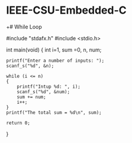 IEEE-CSU-Embedded-C
===================
+# While Loop

#include "stdafx.h"
#include <stdio.h>

int main(void)
{
	int i=1, sum =0, n, num;

	printf("Enter a number of inputs: ");
	scanf_s("%d", &n);

	while (i <= n)
	{
		printf("Intup %d: ", i);
		scanf_s("%d", &num);
		sum += num;
		i++;
	}
	printf("The total sum = %d\n", sum);

	return 0;
}

